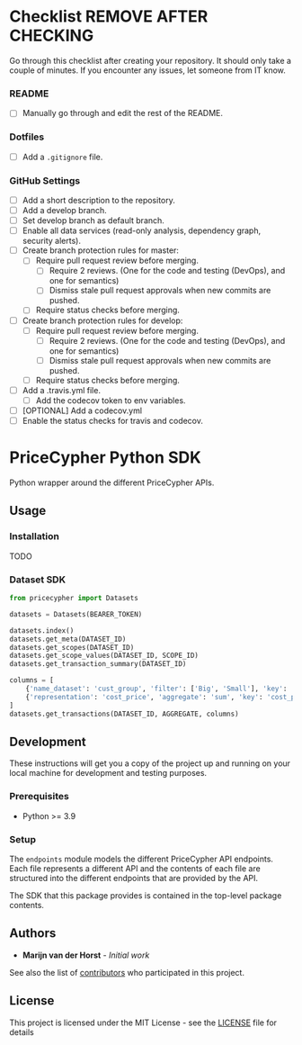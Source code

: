 # Checklist REMOVE AFTER CHECKING 

Go through this checklist after creating your repository. It should only take a couple of minutes. If you encounter any issues, let someone from IT know.

### README
- [ ] Manually go through and edit the rest of the README.

### Dotfiles
- [ ] Add a `.gitignore` file.

### GitHub Settings
- [ ] Add a short description to the repository.
- [ ] Add a develop branch.
- [ ] Set develop branch as default branch.
- [ ] Enable all data services (read-only analysis, dependency graph, security alerts).
- [ ] Create branch protection rules for master:
  - [ ] Require pull request review before merging.
    - [ ] Require 2 reviews. (One for the code and testing (DevOps), and one for semantics)
    - [ ] Dismiss stale pull request approvals when new commits are pushed.
  - [ ] Require status checks before merging.
- [ ] Create branch protection rules for develop:
  - [ ] Require pull request review before merging.
    - [ ] Require 2 reviews. (One for the code and testing (DevOps), and one for semantics)
    - [ ] Dismiss stale pull request approvals when new commits are pushed.
  - [ ] Require status checks before merging.
- [ ] Add a .travis.yml file.
  - [ ] Add the codecov token to env variables.
- [ ] [OPTIONAL] Add a codecov.yml
- [ ] Enable the status checks for travis and codecov.

# PriceCypher Python SDK

Python wrapper around the different PriceCypher APIs.

## Usage
### Installation
TODO

### Dataset SDK
```python
from pricecypher import Datasets

datasets = Datasets(BEARER_TOKEN)

datasets.index()
datasets.get_meta(DATASET_ID)
datasets.get_scopes(DATASET_ID)
datasets.get_scope_values(DATASET_ID, SCOPE_ID)
datasets.get_transaction_summary(DATASET_ID)

columns = [
    {'name_dataset': 'cust_group', 'filter': ['Big', 'Small'], 'key': 'group'},
    {'representation': 'cost_price', 'aggregate': 'sum', 'key': 'cost_price'}
]
datasets.get_transactions(DATASET_ID, AGGREGATE, columns)
```

## Development

These instructions will get you a copy of the project up and running on your local machine for development and testing purposes. 

### Prerequisites
* Python >= 3.9

### Setup
The `endpoints` module models the different PriceCypher API endpoints. Each file represents a different API and the
contents of each file are structured into the different endpoints that are provided by the API.

The SDK that this package provides is contained in the top-level package contents.

## Authors

* **Marijn van der Horst** - *Initial work*

See also the list of [contributors](https://github.com/marketredesign/pricecypher_python_api/contributors) who participated in this project.

## License

This project is licensed under the MIT License - see the [LICENSE](LICENSE) file for details
